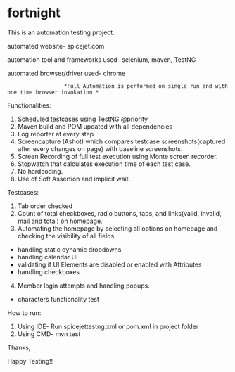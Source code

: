 # fortnight

This is an automation testing project.

automated website- spicejet.com

automation tool and frameworks used- selenium, maven, TestNG

automated browser/driver used- chrome 
 
                      *Full Automation is performed on single run and with one time browser invokation.*

 
Functionalities:
1. Scheduled testcases using TestNG @priority
2. Maven build and POM updated with all dependencies
3. Log reporter at every step
4. Screencapture (Ashot) which compares testcase screenshots(captured after every changes on page) with baseline screenshots.
5. Screen Recording of full test execution using Monte screen recorder.
6. Stopwatch that calculates execution time of each test case.
7. No hardcoding.
8. Use of Soft Assertion and implicit wait.


Testcases:
1. Tab order checked
2. Count of total checkboxes, radio buttons, tabs, and links(valid, invalid, mail and total) on homepage.
3. Automating the homepage by selecting all options on homepage and checking the visibility of all fields.
- handling static dynamic dropdowns
- handling calendar UI
- validating if UI Elements are disabled or enabled with Attributes
- handling checkboxes
4. Member login attempts and handling popups.
- characters functionality test


How to run:
1. Using IDE- Run spicejettestng.xml or pom.xml in project folder
2. Using CMD- mvn test




Thanks,

Happy Testing!!
